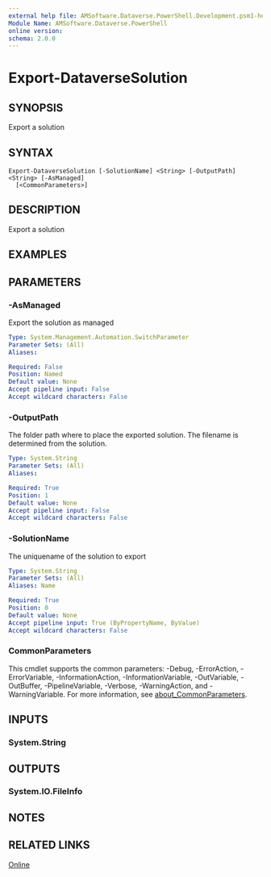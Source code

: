 ```yaml
---
external help file: AMSoftware.Dataverse.PowerShell.Development.psm1-help.xml
Module Name: AMSoftware.Dataverse.PowerShell
online version:
schema: 2.0.0
---
```


# Export-DataverseSolution

## SYNOPSIS
Export a solution

## SYNTAX

```
Export-DataverseSolution [-SolutionName] <String> [-OutputPath] <String> [-AsManaged]
  [<CommonParameters>]
```

## DESCRIPTION
Export a solution

## EXAMPLES

## PARAMETERS

### -AsManaged
Export the solution as managed

```yaml
Type: System.Management.Automation.SwitchParameter
Parameter Sets: (All)
Aliases:

Required: False
Position: Named
Default value: None
Accept pipeline input: False
Accept wildcard characters: False
```

### -OutputPath
The folder path where to place the exported solution. The filename is determined from the solution.

```yaml
Type: System.String
Parameter Sets: (All)
Aliases:

Required: True
Position: 1
Default value: None
Accept pipeline input: False
Accept wildcard characters: False
```

### -SolutionName
The uniquename of the solution to export

```yaml
Type: System.String
Parameter Sets: (All)
Aliases: Name

Required: True
Position: 0
Default value: None
Accept pipeline input: True (ByPropertyName, ByValue)
Accept wildcard characters: False
```

### CommonParameters
This cmdlet supports the common parameters: -Debug, -ErrorAction, -ErrorVariable, -InformationAction, -InformationVariable, -OutVariable, -OutBuffer, -PipelineVariable, -Verbose, -WarningAction, and -WarningVariable. For more information, see [about_CommonParameters](http://go.microsoft.com/fwlink/?LinkID=113216).

## INPUTS

### System.String

## OUTPUTS

### System.IO.FileInfo

## NOTES

## RELATED LINKS

[Online](https://github.com/AMSoftwareNL/DataversePowershell/blob/main/docs/Export-DataverseSolution.md)
